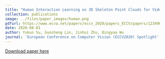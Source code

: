 ```yaml
---
title: "Human Interaction Learning on 3D Skeleton Point Clouds for Video Violence Recognition"
collection: publications
image: ../files/paper_images/human.png
pdfurl: https://www.ecva.net/papers/eccv_2020/papers_ECCV/papers/123490069.pdf
date: 2020-08-01
author: Yukun Su, Guosheng Lin, Jinhui Zhu, Qingyao Wu
journal: 'European Conference on Computer Vision (ECCV2020) Spotlight'
---
```


[Download paper here](https://drive.google.com/file/d/1HvaY4CRNQuzpiW7fOC2x-dgf7yqPdvgh/view)

